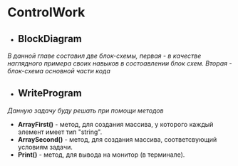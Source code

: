 # ControlWork 
* ## BlockDiagram
 *В данной главе составил две блок-схемы, первая -  в качестве наглядного примера своих навыков в состоавлении блок схем. Вторая - блок-схема основной части кода*
 * ## WriteProgram
 *Данную задачу буду решать при помощи методов* 
   * __ArrayFirst()__ - метод, для создания массива, у которого каждый элемент имеет тип "string". 
   * __ArraySecond()__ - метод, для создания массива, соответсвующий условиям задачи.
   * __Print()__ - метод, для вывода на монитор (в терминале).  